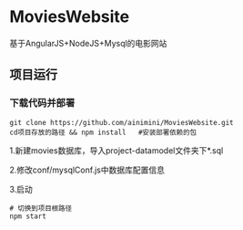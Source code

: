 # MoviesWebsite
基于AngularJS+NodeJS+Mysql的电影网站
## 项目运行
### 下载代码并部署
```
git clone https://github.com/ainimini/MoviesWebsite.git
cd项目存放的路径 && npm install   #安装部署依赖的包
```

1.新建movies数据库，导入project-datamodel文件夹下*.sql 

2.修改conf/mysqlConf.js中数据库配置信息

3.启动

```
# 切换到项目根路径
npm start
```
